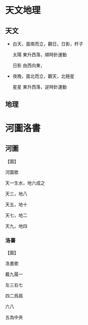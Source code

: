 # 天文地理

## 天文

- 白天，面南而立，觀日，日影，杆子

  太陽 東升西落，順時針運動

  日影 由西向東，

- 夜晚，面北而立，觀天，北極星

  星星 東升西落，逆時針運動



## 地理



# 河圖洛書

## 河圖

 【圖】

河圖歌

天一生水，地六成之

天三，地八

天五，地十

天七，地二

天九，地四





### 洛書

 【圖】

洛書歌

戴九履一

左三右七

四二爲肩

六八

五為中央



